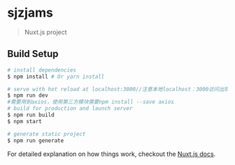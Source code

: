 # sjzjams

> Nuxt.js project

## Build Setup

``` bash
# install dependencies
$ npm install # Or yarn install

# serve with hot reload at localhost:3000//注意本地localhost：3000访问出现Cannot GET /，把localhost换成127.0.0.1
$ npm run dev
#需要用到axios，使用第三方模块需要npm install --save axios
# build for production and launch server
$ npm run build
$ npm start

# generate static project
$ npm run generate
```

For detailed explanation on how things work, checkout the [Nuxt.js docs](https://github.com/nuxt/nuxt.js).
